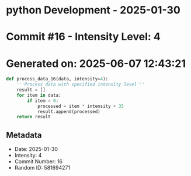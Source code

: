 ﻿# python Development - 2025-01-30
# Commit #16 - Intensity Level: 4
# Generated on: 2025-06-07 12:43:21
```python
def process_data_16(data, intensity=4):
    '''Process data with specified intensity level'''
    result = []
    for item in data:
        if item > 0:
            processed = item * intensity + 35
            result.append(processed)
    return result
```
## Metadata
- Date: 2025-01-30
- Intensity: 4
- Commit Number: 16
- Random ID: 581694271
